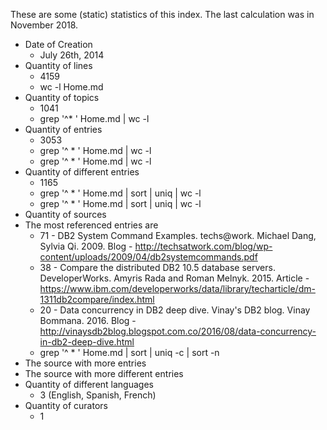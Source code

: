 These are some (static) statistics of this index. The last calculation was in November 2018.

* Date of Creation
  * July 26th, 2014
* Quantity of lines
  * 4159
  * wc -l Home.md
* Quantity of topics
  * 1041
  * grep '^* ' Home.md | wc -l
* Quantity of entries
  * 3053
  * grep '^  \* ' Home.md | wc -l
  * grep '^    \* ' Home.md | wc -l
* Quantity of different entries
  * 1165
  * grep '^  \* ' Home.md | sort | uniq | wc -l
  * grep '^    \* ' Home.md | sort | uniq | wc -l 
* Quantity of sources
* The most referenced entries are
  * 71 - DB2 System Command Examples. techs@work. Michael Dang, Sylvia Qi. 2009. Blog - http://techsatwork.com/blog/wp-content/uploads/2009/04/db2systemcommands.pdf
  * 38 - Compare the distributed DB2 10.5 database servers. DeveloperWorks. Amyris Rada and Roman Melnyk. 2015. Article - https://www.ibm.com/developerworks/data/library/techarticle/dm-1311db2compare/index.html
  * 20 - Data concurrency in DB2 deep dive. Vinay's DB2 blog. Vinay Bommana. 2016. Blog - http://vinaysdb2blog.blogspot.com.co/2016/08/data-concurrency-in-db2-deep-dive.html
  * grep '^  \* ' Home.md | sort | uniq -c | sort -n
* The source with more entries
* The source with more different entries
* Quantity of different languages
  * 3 (English, Spanish, French)
* Quantity of curators
  * 1